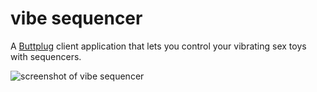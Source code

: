 # vibe sequencer

A [Buttplug](https://buttplug.io/) client application that lets you control your vibrating sex toys with sequencers.

![screenshot of vibe sequencer](https://user-images.githubusercontent.com/30336388/113837925-4bd57d80-975c-11eb-8c7a-20cb05f7bdb6.png)
